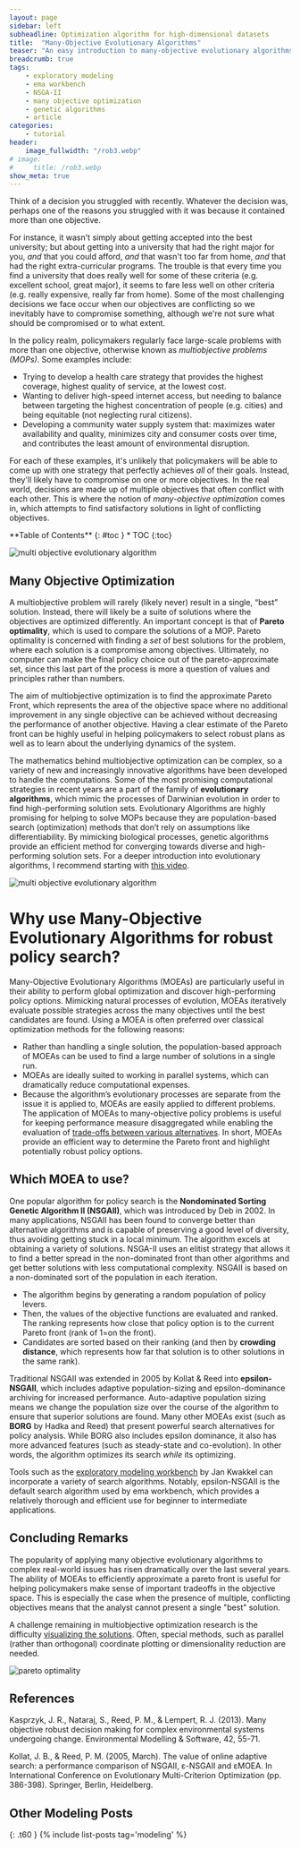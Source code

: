 ```yaml
---
layout: page
sidebar: left
subheadline: Optimization algorithm for high-dimensional datasets
title:  "Many-Objective Evolutionary Algorithms"
teaser: "An easy introduction to many-objective evolutionary algorithms and what they mean for policy analysis."
breadcrumb: true
tags:
    - exploratory modeling
    - ema workbench
    - NSGA-II
    - many objective optimization
    - genetic algorithms
    - article
categories:
    - tutorial
header:
    image_fullwidth: "/rob3.webp"
# image:
#     title: /rob3.webp
show_meta: true
---
```


Think of a decision you struggled with recently. Whatever the decision was, perhaps one of the reasons you struggled with it was because it contained more than one objective.

For instance, it wasn't simply about getting accepted into the best university; but about getting into a university that had the right major for you, *and* that you could afford, *and* that wasn't too far from home, *and* that had the right extra-curricular programs. The trouble is that every time you find a university that does really well for some of these criteria (e.g. excellent school, great major), it seems to fare less well on other criteria (e.g. really expensive, really far from home). Some of the most challenging decisions we face occur when our objectives are conflicting so we inevitably have to compromise something, although we're not sure what should be compromised or to what extent.

In the policy realm, policymakers regularly face large-scale problems with more than one objective, otherwise known as *multiobjective problems (MOPs)*. Some examples include:

- Trying to develop a health care strategy that provides the highest coverage, highest quality of service, at the lowest cost.
- Wanting to deliver high-speed internet access, but needing to balance between targeting the highest concentration of people (e.g. cities) and being equitable (not neglecting rural citizens).
- Developing a community water supply system that: maximizes water availability and quality, minimizes city and consumer costs over time, and contributes the least amount of environmental disruption.

For each of these examples, it's unlikely that policymakers will be able to come up with one strategy that perfectly achieves *all* of their goals. Instead, they'll likely have to compromise on one or more objectives. In the real world, decisions are made up of multiple objectives that often conflict with each other. This is where the notion of *many-objective optimization* comes in, which attempts to find satisfactory solutions in light of conflicting objectives.

<div class="panel radius" markdown="1">
**Table of Contents**
{: #toc }
*  TOC
{:toc}
</div>

![multi objective evolutionary algorithm]({{site.baseurl}}/images/rob3.webp)

## Many Objective Optimization
A multiobjective problem will rarely (likely never) result in a single, “best” solution. Instead, there will likely be a suite of solutions where the objectives are optimized differently. An important concept is that of **Pareto optimality**, which is used to compare the solutions of a MOP. Pareto optimality is concerned with finding a *set* of best solutions for the problem, where each solution is a compromise among objectives. Ultimately, no computer can make the final policy choice out of the pareto-approximate set, since this last part of the process is more a question of values and principles rather than numbers.

The aim of multiobjective optimization is to find the approximate Pareto Front, which represents the area of the objective space where no additional improvement in any single objective can be achieved without decreasing the performance of another objective. Having a clear estimate of the Pareto front can be highly useful in helping policymakers to select robust plans as well as to learn about the underlying dynamics of the system.

The mathematics behind multiobjective optimization can be complex, so a variety of new and increasingly innovative algorithms have been developed to handle the computations. Some of the most promising computational strategies in recent years are a part of the family of **evolutionary algorithms**, which mimic the processes of Darwinian evolution in order to find high-performing solution sets. Evolutionary Algorithms are highly promising for helping to solve MOPs because they are population-based search (optimization) methods that don’t rely on assumptions like differentiability. By mimicking biological processes, genetic algorithms provide an efficient method for converging towards diverse and high-performing solution sets. For a deeper introduction into evolutionary algorithms, I recommend starting with [this video](https://youtu.be/1i8muvzZkPw).

![multi objective evolutionary algorithm]({{site.baseurl}}/images/rob2.jpg)

# Why use Many-Objective Evolutionary Algorithms for robust policy search?
Many-Objective Evolutionary Algorithms (MOEAs) are particularly useful in their ability to perform global optimization and discover high-performing policy options. Mimicking natural processes of evolution, MOEAs iteratively evaluate possible strategies across the many objectives until the best candidates are found. Using a MOEA is often preferred over classical optimization methods for the following reasons:
* Rather than handling a single solution, the population-based approach of MOEAs can be used to find a large number of solutions in a single run.
* MOEAs are ideally suited to working in parallel systems, which can dramatically reduce computational expenses.
* Because the algorithm’s evolutionary processes are separate from the issue it is applied to, MOEAs are easily applied to different problems.
The application of MOEAs to many-objective policy problems is useful for keeping performance measure disaggregated while enabling the evaluation of [trade-offs between various alternatives](https://www.sciencedirect.com/science/article/pii/S1364815212003131). In short, MOEAs provide an efficient way to determine the Pareto front and highlight potentially robust policy options.


## Which MOEA to use?
One popular algorithm for policy search is the **Nondominated Sorting Genetic Algorithm II (NSGAII)**, which was introduced by Deb in 2002. In many applications, NSGAII has been found to converge better than alternative algorithms and is capable of preserving a good level of diversity, thus avoiding getting stuck in a local minimum. The algorithm excels at obtaining a variety of solutions. NSGA-II uses an elitist strategy that allows it to find a better spread in the non-dominated front than other algorithms and get better solutions with less computational complexity. NSGAII is based on a non-dominated sort of the population in each iteration.

* The algorithm begins by generating a random population of policy levers.
* Then, the values of the objective functions are evaluated and ranked. The ranking represents how close that policy option is to the current Pareto front (rank of 1=on the front).
* Candidates are sorted based on their ranking (and then by **crowding distance**, which represents how far that solution is to other solutions in the same rank).

Traditional NSGAII was extended in 2005 by Kollat & Reed into **epsilon-NSGAII**, which includes adaptive population-sizing and epsilon-dominance archiving for increased performance. Auto-adaptive population sizing means we change the population size over the course of the algorithm to ensure that superior solutions are found. Many other MOEAs exist (such as **BORG** by Hadka and Reed) that present powerful search alternatives for policy analysis. While BORG also includes epsilon dominance, it also has more advanced features (such as steady-state and co-evolution). In other words, the algorithm optimizes its search *while* its optimizing.

Tools such as the [exploratory modeling workbench](https://github.com/quaquel/EMAworkbench) by Jan Kwakkel can incorporate a variety of search algorithms. Notably, epsilon-NSGAII is the default search algorithm used by ema workbench, which provides a relatively thorough and efficient use for beginner to intermediate applications.  

<!-- <br>
![multi objective optimization](../assets/img/optimiz.jpg){:.post-img-large}
<br> -->

<!-- ![Search](../assets/img/search.png) -->

## Concluding Remarks
The popularity of applying many objective evolutionary algorithms to complex real-world issues has risen dramatically over the last several years. The ability of MOEAs to efficiently approximate a pareto front is useful for helping policymakers make sense of important tradeoffs in the objective space. This is especially the case when the presence of multiple, conflicting objectives means that the analyst cannot present a single "best" solution.

A challenge remaining in multiobjective optimization research is the difficulty [visualizing the solutions](/ema-workbench-visual). Often, special methods, such as parallel (rather than orthogonal) coordinate plotting or dimensionality reduction are needed.

![pareto optimality]({{site.baseurl}}/images/pareto.webp)

## References
Kasprzyk, J. R., Nataraj, S., Reed, P. M., & Lempert, R. J. (2013). Many objective robust decision making for complex environmental systems undergoing change. Environmental Modelling & Software, 42, 55-71.

Kollat, J. B., & Reed, P. M. (2005, March). The value of online adaptive search: a performance comparison of NSGAII, ε-NSGAII and εMOEA. In International Conference on Evolutionary Multi-Criterion Optimization (pp. 386-398). Springer, Berlin, Heidelberg.


## Other Modeling Posts
{: .t60 }
{% include list-posts tag='modeling' %}
